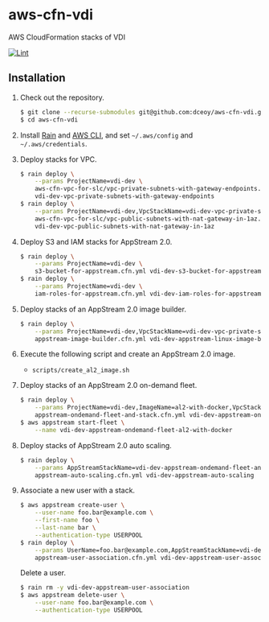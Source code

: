 aws-cfn-vdi
===========

AWS CloudFormation stacks of VDI

[![Lint](https://github.com/dceoy/aws-cfn-vdi/actions/workflows/lint.yml/badge.svg)](https://github.com/dceoy/aws-cfn-vdi/actions/workflows/lint.yml)

Installation
------------

1.  Check out the repository.

    ```sh
    $ git clone --recurse-submodules git@github.com:dceoy/aws-cfn-vdi.git
    $ cd aws-cfn-vdi
    ```

2.  Install [Rain](https://github.com/aws-cloudformation/rain) and [AWS CLI](https://aws.amazon.com/cli/), and set `~/.aws/config` and `~/.aws/credentials`.

3.  Deploy stacks for VPC.

    ```sh
    $ rain deploy \
        --params ProjectName=vdi-dev \
        aws-cfn-vpc-for-slc/vpc-private-subnets-with-gateway-endpoints.cfn.yml \
        vdi-dev-vpc-private-subnets-with-gateway-endpoints
    $ rain deploy \
        --params ProjectName=vdi-dev,VpcStackName=vdi-dev-vpc-private-subnets-with-gateway-endpoints \
        aws-cfn-vpc-for-slc/vpc-public-subnets-with-nat-gateway-in-1az.cfn.yml \
        vdi-dev-vpc-public-subnets-with-nat-gateway-in-1az
    ```

4.  Deploy S3 and IAM stacks for AppStream 2.0.

    ```sh
    $ rain deploy \
        --params ProjectName=vdi-dev \
        s3-bucket-for-appstream.cfn.yml vdi-dev-s3-bucket-for-appstream
    $ rain deploy \
        --params ProjectName=vdi-dev \
        iam-roles-for-appstream.cfn.yml vdi-dev-iam-roles-for-appstream
    ```

5.  Deploy stacks of an AppStream 2.0 image builder.

    ```sh
    $ rain deploy \
        --params ProjectName=vdi-dev,VpcStackName=vdi-dev-vpc-private-subnets-with-gateway-endpoints,IamStackName=vdi-dev-iam-roles-for-appstream \
        appstream-image-builder.cfn.yml vdi-dev-appstream-linux-image-builder
    ```

6.  Execute the following script and create an AppStream 2.0 image.

    - `scripts/create_al2_image.sh`

7.  Deploy stacks of an AppStream 2.0 on-demand fleet.

    ```sh
    $ rain deploy \
        --params ProjectName=vdi-dev,ImageName=al2-with-docker,VpcStackName=vdi-dev-vpc-private-subnets-with-gateway-endpoints,IamStackName=vdi-dev-iam-roles-for-appstream \
        appstream-ondemand-fleet-and-stack.cfn.yml vdi-dev-appstream-ondemand-fleet-and-stack
    $ aws appstream start-fleet \
        --name vdi-dev-appstream-ondemand-fleet-al2-with-docker
    ```

8.  Deploy stacks of AppStream 2.0 auto scaling.

    ```sh
    $ rain deploy \
        --params AppStreamStackName=vdi-dev-appstream-ondemand-fleet-and-stack,IamStackName=vdi-dev-iam-roles-for-appstream \
        appstream-auto-scaling.cfn.yml vdi-dev-appstream-auto-scaling
    ```

9.  Associate a new user with a stack.

    ```sh
    $ aws appstream create-user \
        --user-name foo.bar@example.com \
        --first-name foo \
        --last-name bar \
        --authentication-type USERPOOL
    $ rain deploy \
        --params UserName=foo.bar@example.com,AppStreamStackName=vdi-dev-appstream-ondemand-fleet-and-stack \
        appstream-user-association.cfn.yml vdi-dev-appstream-user-association
    ```

    Delete a user.

    ```sh
    $ rain rm -y vdi-dev-appstream-user-association
    $ aws appstream delete-user \
        --user-name foo.bar@example.com \
        --authentication-type USERPOOL
    ```
